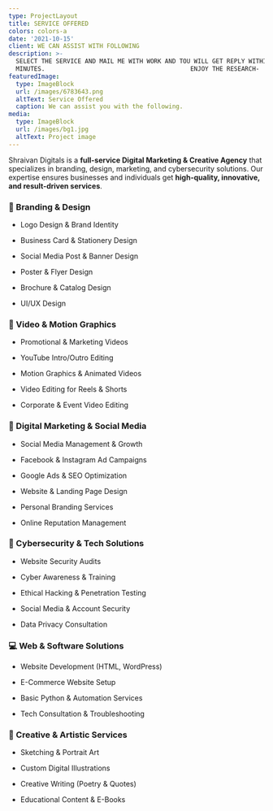 ```yaml
---
type: ProjectLayout
title: SERVICE OFFERED
colors: colors-a
date: '2021-10-15'
client: WE CAN ASSIST WITH FOLLOWING
description: >-
  SELECT THE SERVICE AND MAIL ME WITH WORK AND TOU WILL GET REPLY WITHIN 15
  MINUTES.                                        ENJOY THE RESEARCH-
featuredImage:
  type: ImageBlock
  url: /images/6783643.png
  altText: Service Offered
  caption: We can assist you with the following.
media:
  type: ImageBlock
  url: /images/bg1.jpg
  altText: Project image
---
```

Shraivan Digitals is a **full-service Digital Marketing & Creative Agency** that specializes in branding, design, marketing, and cybersecurity solutions. Our expertise ensures businesses and individuals get **high-quality, innovative, and result-driven services**.



### **🔹 Branding & Design**

*   Logo Design & Brand Identity

*   Business Card & Stationery Design

*   Social Media Post & Banner Design

*   Poster & Flyer Design

*   Brochure & Catalog Design

*   UI/UX Design

### **🎥 Video & Motion Graphics**

*   Promotional & Marketing Videos

*   YouTube Intro/Outro Editing

*   Motion Graphics & Animated Videos

*   Video Editing for Reels & Shorts

*   Corporate & Event Video Editing

### **📢 Digital Marketing & Social Media**

*   Social Media Management & Growth

*   Facebook & Instagram Ad Campaigns

*   Google Ads & SEO Optimization

*   Website & Landing Page Design

*   Personal Branding Services

*   Online Reputation Management

### **🔐 Cybersecurity & Tech Solutions**

*   Website Security Audits

*   Cyber Awareness & Training

*   Ethical Hacking & Penetration Testing

*   Social Media & Account Security

*   Data Privacy Consultation

### **💻 Web & Software Solutions**

*   Website Development (HTML, WordPress)

*   E-Commerce Website Setup

*   Basic Python & Automation Services

*   Tech Consultation & Troubleshooting

### **🎨 Creative & Artistic Services**

*   Sketching & Portrait Art

*   Custom Digital Illustrations

*   Creative Writing (Poetry & Quotes)

*   Educational Content & E-Books



